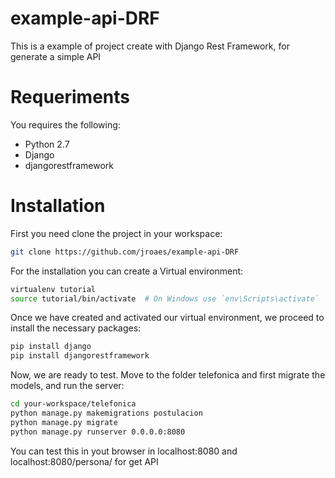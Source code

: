 # example-api-DRF
This is a example of project create with Django Rest Framework, for generate a simple API

# Requeriments
You requires the following:

* Python 2.7
* Django
* djangorestframework

# Installation
First you need clone the project in your workspace:

```sh
git clone https://github.com/jroaes/example-api-DRF
```


For the installation you can create a Virtual environment:

```sh
virtualenv tutorial
source tutorial/bin/activate  # On Windows use `env\Scripts\activate`
```

Once we have created and activated our virtual environment, we proceed to install the necessary packages:

```sh
pip install django
pip install djangorestframework
```

Now, we are ready to test. Move to the folder telefonica and first migrate the models, and run the server:

```sh
cd your-workspace/telefonica
python manage.py makemigrations postulacion
python manage.py migrate
python manage.py runserver 0.0.0.0:8080
```
You can test this in yout browser in localhost:8080 and localhost:8080/persona/ for get API
